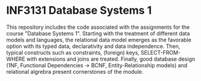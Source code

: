 # INF3131 Database Systems 1
This repository includes the code associated with the assignments for the course "Database Systems 1". Starting with the treatment of different data models and languages, the relational data model emerges as the favorable option with its typed data, declarativity and data independence. Then, typical constructs such as constraints, (foreign) keys, SELECT-FROM-WHERE with extensions and joins are treated. Finally, good database design (1NF, Functional Dependencies -> BCNF, Entity-Relationship models) and relational algrebra present cornerstones of the module.
